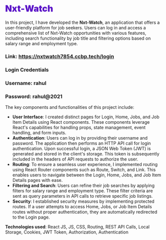 <h1 style="
  color: #5b14c7; 
  font-weight: 1000;
">Nxt-Watch</h1>

In this project, I have developed the **Nxt-Watch**, an application that offers a user-friendly platform for job seekers. Users can log in and access a comprehensive list of Nxt-Watch opportunities with various features, including search functionality by job title and filtering options based on salary range and employment type.

### Link: https://nxtwatch7854.ccbp.tech/login

### Login Credentials

### Username: rahul

### Password: rahul@2021


The key components and functionalities of this project include:

- **User Interface**: I created distinct pages for Login, Home, Jobs, and Job Item Details using React components. These components leverage React's capabilities for handling props, state management, event handling, and form inputs.
- **Authentication**: Users can log in by providing their username and password. The application then performs an HTTP API call for login authentication. Upon successful login, a JSON Web Token (JWT) is generated and stored in the client's storage. This token is subsequently included in the headers of API requests to authorize the user.
- **Routing**: To ensure a seamless user experience, I implemented routing using React Router components such as Route, Switch, and Link. This enables users to navigate between the Login, Home, Jobs, and Job Item Details pages with ease.
- **Filtering and Search**: Users can refine their job searches by applying filters for salary range and employment type. These filter criteria are sent as query parameters in API calls to retrieve specific job listings.
- **Security**: I established security measures by implementing protected routes. If a user attempts to access Home, Jobs, or Job Item Details routes without proper authentication, they are automatically redirected to the Login page.

**Technologies used**: React JS, JS, CSS, Routing, REST API Calls, Local Storage, Cookies, JWT Token, Authorization, Authentication
